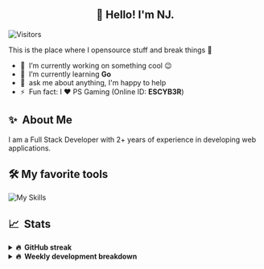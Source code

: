 <h2 align="center">👋 Hello! I'm NJ.</h2>

![Visitors](https://visitor-badge.glitch.me/badge?page_id=n-jaisabai.n-jaisabai)

This is the place where I opensource stuff and break things :rofl:

- 🔭 &nbsp;I’m currently working on something cool :wink:
- 🌱 &nbsp;I’m currently learning **Go**
- 💬 &nbsp;ask me about anything, I'm happy to help
- ⚡ &nbsp;Fun fact: I ❤️ PS Gaming (Online ID: **ESCYB3R**)

## ✨ &nbsp;About Me
  I am a Full Stack Developer with 2+ years of experience in developing web applications.</p>
  
## 🛠️ My favorite tools
![My Skills](https://skillicons.dev/icons?i=vue,go,nodejs,ts,js,python,postgres,mongodb,redis,git,docker,vscode)

## 📈 &nbsp;Stats
  
  <details>
  <summary><b>🔥 &nbsp;GitHub streak</b></summary>
  <br/>
  
  [![GitHub Streak](http://github-readme-streak-stats.herokuapp.com?user=n-jaisabai&theme=github-dark-blue&hide_border=true)](https://git.io/streak-stats)
  
  </details>
  
  <details>
  <summary><b>🔥 &nbsp;Weekly development breakdown</b></summary>
  <br/>
  
  <!--START_SECTION:waka-->

```text
Go           16 hrs 43 mins  ███████████████▒░░░░░░░░░   60.77 %
Python       4 hrs           ███▓░░░░░░░░░░░░░░░░░░░░░   14.54 %
PHP          2 hrs 6 mins    ██░░░░░░░░░░░░░░░░░░░░░░░   07.65 %
Twig         1 hr 27 mins    █▒░░░░░░░░░░░░░░░░░░░░░░░   05.28 %
SQL          59 mins         █░░░░░░░░░░░░░░░░░░░░░░░░   03.59 %
TypeScript   51 mins         ▓░░░░░░░░░░░░░░░░░░░░░░░░   03.10 %
```

<!--END_SECTION:waka-->
  <b>Note:</b> Top languages is only a metric of the languages my weekly code consists of and doesn't reflect experience or skill level.
  </details>
